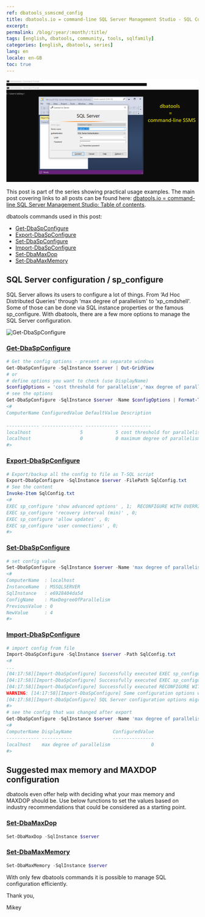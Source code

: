 ```yaml
---
ref: dbatools_ssmscmd_config
title: dbatools.io = command-line SQL Server Management Studio - SQL Configuration
excerpt: 
permalink: /blog/:year/:month/:title/
tags: [english, dbatools, community, tools, sqlfamily]
categories: [english, dbatools, series]
lang: en
locale: en-GB
toc: true
---
```

![dbatools.io = command-line SQL Server Management Studio](/assets/images/dbatools_ssmscmd.png)

This post is part of the series showing practical usage examples. The main post covering links to all posts can be found here: [dbatools.io = command-line SQL Server Management Studio: Table of contents](https://www.bronowski.it/blog/2020/06/dbatools-io-command-line-sql-server-management-studio-table-of-contents/).

dbatools commands used in this post:

* [Get-DbaSpConfigure](https://www.bronowski.it/blog/2020/08/dbatools-io-command-line-sql-server-management-studio-sql-configuration/#Get-DbaSpConfigure)
* [Export-DbaSpConfigure](https://www.bronowski.it/blog/2020/08/dbatools-io-command-line-sql-server-management-studio-sql-configuration/#Get-DbaSpConfigure)
* [Set-DbaSpConfigure](https://www.bronowski.it/blog/2020/08/dbatools-io-command-line-sql-server-management-studio-sql-configuration/#Get-DbaSpConfigure)
* [Import-DbaSpConfigure](https://www.bronowski.it/blog/2020/08/dbatools-io-command-line-sql-server-management-studio-sql-configuration/#Get-DbaSpConfigure)
* [Set-DbaMaxDop](https://www.bronowski.it/blog/2020/08/dbatools-io-command-line-sql-server-management-studio-sql-configuration/#Set-DbaMaxDop)
* [Set-DbaMaxMemory](https://docs.dbatools.io/#Set-DbaMaxMemory)

## SQL Server configuration / sp_configure
SQL Server allows its users to configure a lot of things. From ‘Ad Hoc Distributed Queries' through ‘max degree of parallelism' to ‘xp_cmdshell'. Some of those can be done via SQL instance properties or the famous sp_configure. With dbatools, there are a few more options to manage the SQL Server configuration.

![Get-DbaSpConfigure](dbatools_ssmscmd_0801_config.png)
### [Get-DbaSpConfigure](https://docs.dbatools.io/#Get-DbaSpConfigure)

```powershell
# Get the config options - present as separate windows
Get-DbaSpConfigure -SqlInstance $server | Out-GridView
# or
# define options you want to check (use DisplayName)
$configOptions = 'cost threshold for parallelism','max degree of parallelism'
# see the options
Get-DbaSpConfigure -SqlInstance $server -Name $configOptions | Format-Table
<#
ComputerName ConfiguredValue DefaultValue Description                    DisplayName                    InstanceName IsAdvanced IsDynamic IsRunningDefault
                                                                                                                                                     Value
------------ --------------- ------------ -----------                    -----------                    ------------ ---------- --------- ----------------
localhost                  5            5 cost threshold for parallelism cost threshold for parallelism MSSQLSERVER        True      True             True
localhost                  0            0 maximum degree of parallelism  max degree of parallelism      MSSQLSERVER        True      True             True
#>
```

### [Export-DbaSpConfigure](https://docs.dbatools.io/#Export-DbaSpConfigure)
```powershell
# Export/backup all the config to file as T-SQL script
Export-DbaSpConfigure -SqlInstance $server -FilePath SqlConfig.txt
# See the content
Invoke-Item SqlConfig.txt
<#
EXEC sp_configure 'show advanced options' , 1;  RECONFIGURE WITH OVERRIDE
EXEC sp_configure 'recovery interval (min)' , 0;
EXEC sp_configure 'allow updates' , 0;
EXEC sp_configure 'user connections' , 0;
#>
```

### [Set-DbaSpConfigure](https://docs.dbatools.io/#Set-DbaSpConfigure)
```powershell
# set config value
Set-DbaSpConfigure -SqlInstance $server -Name 'max degree of parallelism' -Value 4
<#
ComputerName  : localhost
InstanceName  : MSSQLSERVER
SqlInstance   : e6928404da5d
ConfigName    : MaxDegreeOfParallelism
PreviousValue : 0
NewValue      : 4
#>
```

### [Import-DbaSpConfigure](https://docs.dbatools.io/#Import-DbaSpConfigure)
```powershell
# import config from file
Import-DbaSpConfigure -SqlInstance $server -Path SqlConfig.txt
<#
...
[04:17:58][Import-DbaSpConfigure] Successfully executed EXEC sp_configure 'allow polybase export' , 0;.
[04:17:58][Import-DbaSpConfigure] Successfully executed EXEC sp_configure 'show advanced options' , 0;.
[04:17:58][Import-DbaSpConfigure] Successfully executed RECONFIGURE WITH OVERRIDE.
WARNING: [14:17:58][Import-DbaSpConfigure] Some configuration options will be updated once SQL Server is restarted.
[04:17:58][Import-DbaSpConfigure] SQL Server configuration options migration finished.
#>
# see the config that was changed after export
Get-DbaSpConfigure -SqlInstance $server -Name 'max degree of parallelism' | SELECT ComputerName, DisplayName, ConfiguredValue
<#
ComputerName DisplayName               ConfiguredValue
------------ -----------               ---------------
localhost    max degree of parallelism               0
#>
```

## Suggested max memory and MAXDOP configuration
dbatools even offer help with deciding what your max memory and MAXDOP should be. Use below functions to set the values based on industry recommendations that could be considered as a starting point.

### [Set-DbaMaxDop](https://docs.dbatools.io/#Set-DbaMaxDop)
```powershell
Set-DbaMaxDop -SqlInstance $server
```

### [Set-DbaMaxMemory](https://docs.dbatools.io/#Set-DbaMaxMemory)
```powershell
Set-DbaMaxMemory -SqlInstance $server
```
With only few dbatools commands it is possible to manage SQL configuration efficiently.

Thank you,

Mikey
